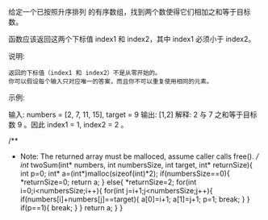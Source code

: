给定一个已按照升序排列 的有序数组，找到两个数使得它们相加之和等于目标数。

函数应该返回这两个下标值 index1 和 index2，其中 index1 必须小于 index2。

说明:

    返回的下标值（index1 和 index2）不是从零开始的。
    你可以假设每个输入只对应唯一的答案，而且你不可以重复使用相同的元素。

示例:

输入: numbers = [2, 7, 11, 15], target = 9
输出: [1,2]
解释: 2 与 7 之和等于目标数 9 。因此 index1 = 1, index2 = 2 。

/**
 * Note: The returned array must be malloced, assume caller calls free().
 */
int* twoSum(int* numbers, int numbersSize, int target, int* returnSize){
    int p=0;
    int* a=(int*)malloc(sizeof(int)*2);
    if(numbersSize==0){
        *returnSize=0;
        return a;
    }
    else{
        *returnSize=2;
        for(int i=0;i<numbersSize;i++){
            for(int j=i+1;j<numbersSize;j++){
                if(numbers[i]+numbers[j]==target){
                    a[0]=i+1;
                    a[1]=j+1;
                    p=1;
                    break;
                }
            }
            if(p==1){
                break;
            }
        }
        return a;
    }
}
